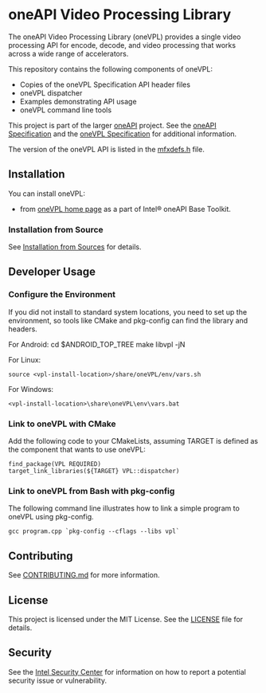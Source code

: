 # oneAPI Video Processing Library

The oneAPI Video Processing Library (oneVPL) provides a single video processing
API for encode, decode, and video processing that works across a wide range of
accelerators.

This repository contains the following components of oneVPL:

- Copies of the oneVPL Specification API header files
- oneVPL dispatcher
- Examples demonstrating API usage
- oneVPL command line tools

This project is part of the larger [oneAPI](https://www.oneapi.com/) project.
See the [oneAPI Specification](https://spec.oneapi.com) and the
[oneVPL Specification](https://spec.oneapi.com/versions/latest/elements/oneVPL/source/index.html) for additional information.

The version of the oneVPL API is listed in the
[mfxdefs.h](./api/vpl/mfxdefs.h) file.

## Installation

You can install oneVPL:

- from [oneVPL home page](https://software.intel.com/content/www/us/en/develop/tools/oneapi/components/onevpl.html) as a part of Intel&reg; oneAPI Base Toolkit.

### Installation from Source
See [Installation from Sources](INSTALL.md) for details.


## Developer Usage

### Configure the Environment

If you did not install to standard system locations, you need to set up the
environment, so tools like CMake and pkg-config can find the library and
headers.

For Android:
cd $ANDROID_TOP_TREE
make libvpl -jN

For Linux:
```
source <vpl-install-location>/share/oneVPL/env/vars.sh
```

For Windows:
```
<vpl-install-location>\share\oneVPL\env\vars.bat
```

### Link to oneVPL with CMake

Add the following code to your CMakeLists, assuming TARGET is defined as the
component that wants to use oneVPL:

```
find_package(VPL REQUIRED)
target_link_libraries(${TARGET} VPL::dispatcher)
```


### Link to oneVPL from Bash with pkg-config

The following command line illustrates how to link a simple program to oneVPL
using pkg-config.

```
gcc program.cpp `pkg-config --cflags --libs vpl`
```


## Contributing

See [CONTRIBUTING.md](CONTRIBUTING.md) for more information.

## License

This project is licensed under the MIT License. See the [LICENSE](LICENSE) file
for details.

## Security

See the [Intel Security Center](https://www.intel.com/content/www/us/en/security-center/default.html) for information on how to report a potential
security issue or vulnerability.
